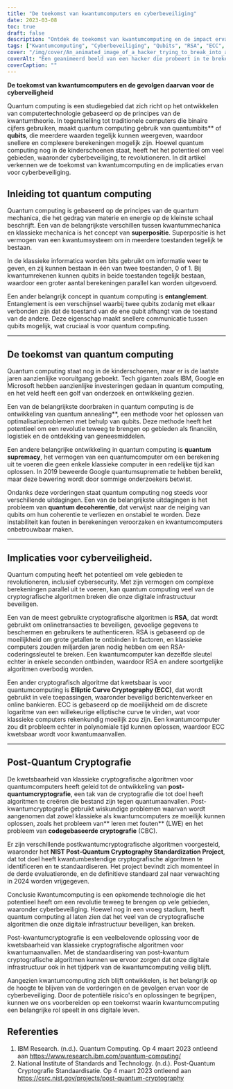 ```yaml
---
title: "De toekomst van kwantumcomputers en cyberbeveiliging"
date: 2023-03-08
toc: true
draft: false
description: "Ontdek de toekomst van kwantumcomputing en de impact ervan op cyberbeveiliging, met inbegrip van post-kwantumcryptografie en kwetsbaarheden van klassieke cryptografische algoritmen."
tags: ["Kwantumcomputing", "Cyberbeveiliging", "Qubits", "RSA", "ECC", "Post-kwantumcryptografie", "Kwantum gloeien", "Quantum suprematie", "Superpositie", "Verstrikking", "Cryptografische algoritmen", "Digitale infrastructuur", "Optimalisatieproblemen", "Tech reuzen", "Onderzoek en ontwikkeling", "Decoherence", "Online transacties", "Beveiligde berichtgeving", "Online bankieren", "Ontdekking van geneesmiddelen"]
cover: "/img/cover/An_animated_image_of_a_hacker_trying_to_break_into_a_computer.png"
coverAlt: "Een geanimeerd beeld van een hacker die probeert in te breken in een computersysteem dat beveiligd is met RSA-codering, maar vervolgens faalt omdat een kwantumcomputer de codering in enkele seconden op de achtergrond oplost."
coverCaption: ""
---
```


**De toekomst van kwantumcomputers en de gevolgen daarvan voor de cyberveiligheid**

Quantum computing is een studiegebied dat zich richt op het ontwikkelen van computertechnologie gebaseerd op de principes van de kwantumtheorie. In tegenstelling tot traditionele computers die binaire cijfers gebruiken, maakt quantum computing gebruik van quantumbits** of **qubits**, die meerdere waarden tegelijk kunnen weergeven, waardoor snellere en complexere berekeningen mogelijk zijn. Hoewel quantum computing nog in de kinderschoenen staat, heeft het het potentieel om veel gebieden, waaronder cyberbeveiliging, te revolutioneren. In dit artikel verkennen we de toekomst van kwantumcomputing en de implicaties ervan voor cyberbeveiliging.

## Inleiding tot quantum computing

Quantum computing is gebaseerd op de principes van de quantum mechanica, die het gedrag van materie en energie op de kleinste schaal beschrijft. Een van de belangrijkste verschillen tussen kwantummechanica en klassieke mechanica is het concept van **superpositie**. Superpositie is het vermogen van een kwantumsysteem om in meerdere toestanden tegelijk te bestaan.

In de klassieke informatica worden bits gebruikt om informatie weer te geven, en zij kunnen bestaan in één van twee toestanden, 0 of 1. Bij kwantumrekenen kunnen qubits in beide toestanden tegelijk bestaan, waardoor een groter aantal berekeningen parallel kan worden uitgevoerd.

Een ander belangrijk concept in quantum computing is **entanglement**. Entanglement is een verschijnsel waarbij twee qubits zodanig met elkaar verbonden zijn dat de toestand van de ene qubit afhangt van de toestand van de andere. Deze eigenschap maakt snellere communicatie tussen qubits mogelijk, wat cruciaal is voor quantum computing.

______

## De toekomst van quantum computing

Quantum computing staat nog in de kinderschoenen, maar er is de laatste jaren aanzienlijke vooruitgang geboekt. Tech giganten zoals IBM, Google en Microsoft hebben aanzienlijke investeringen gedaan in quantum computing, en het veld heeft een golf van onderzoek en ontwikkeling gezien.

Een van de belangrijkste doorbraken in quantum computing is de ontwikkeling van quantum annealing**, een methode voor het oplossen van optimalisatieproblemen met behulp van qubits. Deze methode heeft het potentieel om een revolutie teweeg te brengen op gebieden als financiën, logistiek en de ontdekking van geneesmiddelen.

Een andere belangrijke ontwikkeling in quantum computing is **quantum supremacy**, het vermogen van een quantumcomputer om een berekening uit te voeren die geen enkele klassieke computer in een redelijke tijd kan oplossen. In 2019 beweerde Google quantumsuprematie te hebben bereikt, maar deze bewering wordt door sommige onderzoekers betwist.

Ondanks deze vorderingen staat quantum computing nog steeds voor verschillende uitdagingen. Een van de belangrijkste uitdagingen is het probleem van **quantum decoherentie**, dat verwijst naar de neiging van qubits om hun coherentie te verliezen en onstabiel te worden. Deze instabiliteit kan fouten in berekeningen veroorzaken en kwantumcomputers onbetrouwbaar maken.

______

## Implicaties voor cyberveiligheid.

Quantum computing heeft het potentieel om vele gebieden te revolutioneren, inclusief cybersecurity. Met zijn vermogen om complexe berekeningen parallel uit te voeren, kan quantum computing veel van de cryptografische algoritmen breken die onze digitale infrastructuur beveiligen.

Een van de meest gebruikte cryptografische algoritmen is **RSA**, dat wordt gebruikt om onlinetransacties te beveiligen, gevoelige gegevens te beschermen en gebruikers te authenticeren. RSA is gebaseerd op de moeilijkheid om grote getallen te ontbinden in factoren, en klassieke computers zouden miljarden jaren nodig hebben om een RSA-coderingssleutel te breken. Een kwantumcomputer kan dezelfde sleutel echter in enkele seconden ontbinden, waardoor RSA en andere soortgelijke algoritmen overbodig worden.

Een ander cryptografisch algoritme dat kwetsbaar is voor quantumcomputing is **Elliptic Curve Cryptography (ECC)**, dat wordt gebruikt in vele toepassingen, waaronder beveiligd berichtenverkeer en online bankieren. ECC is gebaseerd op de moeilijkheid om de discrete logaritme van een willekeurige elliptische curve te vinden, wat voor klassieke computers rekenkundig moeilijk zou zijn. Een kwantumcomputer zou dit probleem echter in polynomiale tijd kunnen oplossen, waardoor ECC kwetsbaar wordt voor kwantumaanvallen.

______

## Post-Quantum Cryptografie

De kwetsbaarheid van klassieke cryptografische algoritmen voor quantumcomputers heeft geleid tot de ontwikkeling van **post-quantumcryptografie**, een tak van de cryptografie die tot doel heeft algoritmen te creëren die bestand zijn tegen quantumaanvallen. Post-kwantumcryptografie gebruikt wiskundige problemen waarvan wordt aangenomen dat zowel klassieke als kwantumcomputers ze moeilijk kunnen oplossen, zoals het probleem van** leren met fouten** (LWE) en het probleem van **codegebaseerde cryptografie** (CBC).

Er zijn verschillende postkwantumcryptografische algoritmen voorgesteld, waaronder het **NIST Post-Quantum Cryptography Standardization Project**, dat tot doel heeft kwantumbestendige cryptografische algoritmen te identificeren en te standaardiseren. Het project bevindt zich momenteel in de derde evaluatieronde, en de definitieve standaard zal naar verwachting in 2024 worden vrijgegeven.

Conclusie
Kwantumcomputing is een opkomende technologie die het potentieel heeft om een revolutie teweeg te brengen op vele gebieden, waaronder cyberbeveiliging. Hoewel nog in een vroeg stadium, heeft quantum computing al laten zien dat het veel van de cryptografische algoritmen die onze digitale infrastructuur beveiligen, kan breken.

Post-kwantumcryptografie is een veelbelovende oplossing voor de kwetsbaarheid van klassieke cryptografische algoritmen voor kwantumaanvallen. Met de standaardisering van post-kwantum cryptografische algoritmen kunnen we ervoor zorgen dat onze digitale infrastructuur ook in het tijdperk van de kwantumcomputing veilig blijft.

Aangezien kwantumcomputing zich blijft ontwikkelen, is het belangrijk op de hoogte te blijven van de vorderingen en de gevolgen ervan voor de cyberbeveiliging. Door de potentiële risico's en oplossingen te begrijpen, kunnen we ons voorbereiden op een toekomst waarin kwantumcomputing een belangrijke rol speelt in ons digitale leven.

## Referenties

1. IBM Research. (n.d.). Quantum Computing. Op 4 maart 2023 ontleend aan https://www.research.ibm.com/quantum-computing/
2. National Institute of Standards and Technology. (n.d.). Post-Quantum Cryptografie Standaardisatie. Op 4 maart 2023 ontleend aan https://csrc.nist.gov/projects/post-quantum-cryptography
